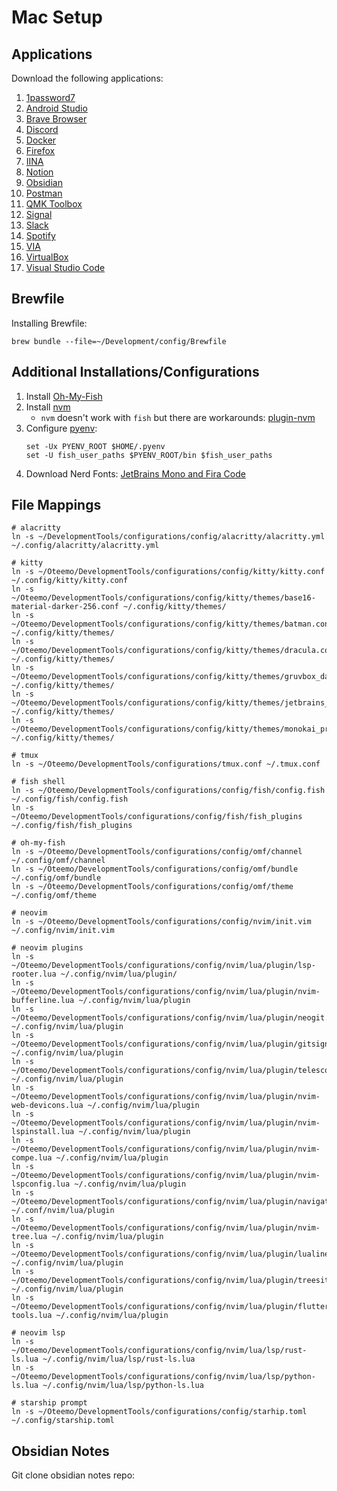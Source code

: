 # Mac Setup
## Applications
Download the following applications:
1. [1password7](https://1password.com/downloads/mac/) 
2. [Android Studio](https://developer.android.com/studio)
3. [Brave Browser](https://brave.com/download/) 
4. [Discord](https://discord.com/download)
5. [Docker](https://www.docker.com/products/docker-desktop)
6. [Firefox](https://www.mozilla.org/en-US/firefox/download/thanks/)
7. [IINA](https://iina.io/download/)
8. [Notion](https://www.notion.so/desktop)
9. [Obsidian](https://obsidian.md/)
10. [Postman](https://www.postman.com/downloads/)
11. [QMK Toolbox](https://github.com/qmk/qmk_toolbox)
12. [Signal](https://signal.org/download/)
13. [Slack](https://slack.com/downloads/mac)
14. [Spotify](https://www.spotify.com/us/download/mac/)
15. [VIA](https://caniusevia.com/)
16. [VirtualBox](https://www.virtualbox.org/wiki/Downloads)
17. [Visual Studio Code](https://code.visualstudio.com/download)

## Brewfile
Installing Brewfile:
```fish
brew bundle --file=~/Development/config/Brewfile
```

## Additional Installations/Configurations
1. Install [Oh-My-Fish](https://github.com/oh-my-fish/oh-my-fish) 
2. Install [nvm](https://github.com/nvm-sh/nvm#git-install) 
    - `nvm` doesn't work with `fish` but there are workarounds: [plugin-nvm](https://github.com/derekstavis/plugin-nvm)
3. Configure [pyenv](https://github.com/pyenv/pyenv#basic-github-checkout):
    ```fish
    set -Ux PYENV_ROOT $HOME/.pyenv
    set -U fish_user_paths $PYENV_ROOT/bin $fish_user_paths
    ```
4. Download Nerd Fonts: [JetBrains Mono and Fira Code](https://www.nerdfonts.com/font-downloads)

## File Mappings
```fish
# alacritty 
ln -s ~/DevelopmentTools/configurations/config/alacritty/alacritty.yml ~/.config/alacritty/alacritty.yml

# kitty 
ln -s ~/Oteemo/DevelopmentTools/configurations/config/kitty/kitty.conf ~/.config/kitty/kitty.conf
ln -s ~/Oteemo/DevelopmentTools/configurations/config/kitty/themes/base16-material-darker-256.conf ~/.config/kitty/themes/
ln -s ~/Oteemo/DevelopmentTools/configurations/config/kitty/themes/batman.conf ~/.config/kitty/themes/
ln -s ~/Oteemo/DevelopmentTools/configurations/config/kitty/themes/dracula.conf ~/.config/kitty/themes/
ln -s ~/Oteemo/DevelopmentTools/configurations/config/kitty/themes/gruvbox_dark.conf ~/.config/kitty/themes/
ln -s ~/Oteemo/DevelopmentTools/configurations/config/kitty/themes/jetbrains_dracula.conf ~/.config/kitty/themes/
ln -s ~/Oteemo/DevelopmentTools/configurations/config/kitty/themes/monokai_pro.conf ~/.config/kitty/themes/

# tmux 
ln -s ~/Oteemo/DevelopmentTools/configurations/tmux.conf ~/.tmux.conf

# fish shell
ln -s ~/Oteemo/DevelopmentTools/configurations/config/fish/config.fish ~/.config/fish/config.fish
ln -s ~/Oteemo/DevelopmentTools/configurations/config/fish/fish_plugins ~/.config/fish/fish_plugins

# oh-my-fish
ln -s ~/Oteemo/DevelopmentTools/configurations/config/omf/channel ~/.config/omf/channel
ln -s ~/Oteemo/DevelopmentTools/configurations/config/omf/bundle ~/.config/omf/bundle
ln -s ~/Oteemo/DevelopmentTools/configurations/config/omf/theme ~/.config/omf/theme

# neovim
ln -s ~/Oteemo/DevelopmentTools/configurations/config/nvim/init.vim ~/.config/nvim/init.vim

# neovim plugins
ln -s ~/Oteemo/DevelopmentTools/configurations/config/nvim/lua/plugin/lsp-rooter.lua ~/.config/nvim/lua/plugin/
ln -s ~/Oteemo/DevelopmentTools/configurations/config/nvim/lua/plugin/nvim-bufferline.lua ~/.config/nvim/lua/plugin
ln -s ~/Oteemo/DevelopmentTools/configurations/config/nvim/lua/plugin/neogit.lua ~/.config/nvim/lua/plugin
ln -s ~/Oteemo/DevelopmentTools/configurations/config/nvim/lua/plugin/gitsigns.lua ~/.config/nvim/lua/plugin
ln -s ~/Oteemo/DevelopmentTools/configurations/config/nvim/lua/plugin/telescope.lua ~/.config/nvim/lua/plugin
ln -s ~/Oteemo/DevelopmentTools/configurations/config/nvim/lua/plugin/nvim-web-devicons.lua ~/.config/nvim/lua/plugin
ln -s ~/Oteemo/DevelopmentTools/configurations/config/nvim/lua/plugin/nvim-lspinstall.lua ~/.config/nvim/lua/plugin
ln -s ~/Oteemo/DevelopmentTools/configurations/config/nvim/lua/plugin/nvim-compe.lua ~/.config/nvim/lua/plugin
ln -s ~/Oteemo/DevelopmentTools/configurations/config/nvim/lua/plugin/nvim-lspconfig.lua ~/.config/nvim/lua/plugin
ln -s ~/Oteemo/DevelopmentTools/configurations/config/nvim/lua/plugin/navigator.lua ~/.conf/nvim/lua/plugin
ln -s ~/Oteemo/DevelopmentTools/configurations/config/nvim/lua/plugin/nvim-tree.lua ~/.config/nvim/lua/plugin
ln -s ~/Oteemo/DevelopmentTools/configurations/config/nvim/lua/plugin/lualine.lua ~/.config/nvim/lua/plugin 
ln -s ~/Oteemo/DevelopmentTools/configurations/config/nvim/lua/plugin/treesitter.lua ~/.config/nvim/lua/plugin
ln -s ~/Oteemo/DevelopmentTools/configurations/config/nvim/lua/plugin/flutter-tools.lua ~/.config/nvim/lua/plugin

# neovim lsp 
ln -s ~/Oteemo/DevelopmentTools/configurations/config/nvim/lua/lsp/rust-ls.lua ~/.config/nvim/lua/lsp/rust-ls.lua
ln -s ~/Oteemo/DevelopmentTools/configurations/config/nvim/lua/lsp/python-ls.lua ~/.config/nvim/lua/lsp/python-ls.lua

# starship prompt
ln -s ~/Oteemo/DevelopmentTools/configurations/config/starhip.toml ~/.config/starship.toml
```

## Obsidian Notes
Git clone obsidian notes repo: 
```fish

```
